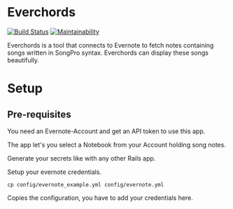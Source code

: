 # Everchords

[![Build Status](https://travis-ci.org/dahie/everchords.svg?branch=master)](https://travis-ci.org/dahie/everchords) [![Maintainability](https://api.codeclimate.com/v1/badges/97a0c493919fed1be834/maintainability)](https://codeclimate.com/github/Dahie/everchords/maintainability)

Everchords is a tool that connects to Evernote to fetch notes containing songs written in SongPro syntax. Everchords can display these songs beautifully.

# Setup

## Pre-requisites

You need an Evernote-Account and get an API token to use this app.

The app let's you select a Notebook from your Account holding song notes.

Generate your secrets like with any other Rails app.

Setup your evernote credentials.

    cp config/evernote_example.yml config/evernote.yml

Copies the configuration, you have to add your credentials here.
